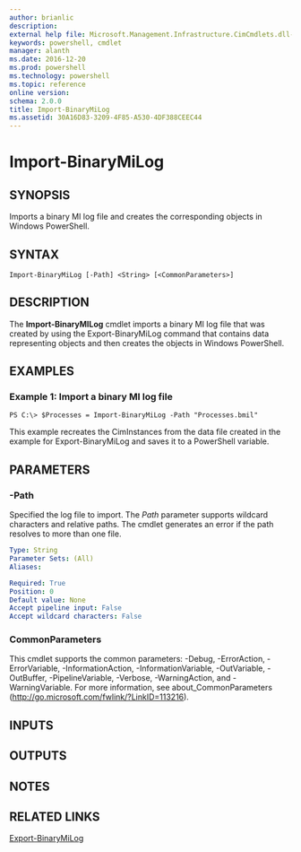 ```yaml
---
author: brianlic
description: 
external help file: Microsoft.Management.Infrastructure.CimCmdlets.dll-Help.xml
keywords: powershell, cmdlet
manager: alanth
ms.date: 2016-12-20
ms.prod: powershell
ms.technology: powershell
ms.topic: reference
online version: 
schema: 2.0.0
title: Import-BinaryMiLog
ms.assetid: 30A16D83-3209-4F85-A530-4DF388CEEC44
---
```


# Import-BinaryMiLog

## SYNOPSIS
Imports a binary MI log file and creates the corresponding objects in Windows PowerShell.

## SYNTAX

```
Import-BinaryMiLog [-Path] <String> [<CommonParameters>]
```

## DESCRIPTION
The **Import-BinaryMILog** cmdlet imports a binary MI log file that was created by using the Export-BinaryMiLog command that contains data representing objects and then creates the objects in Windows PowerShell.

## EXAMPLES

### Example 1: Import a binary MI log file
```
PS C:\> $Processes = Import-BinaryMiLog -Path "Processes.bmil"
```

This example recreates the CimInstances from the data file created in the example for Export-BinaryMiLog and saves it to a PowerShell variable.

## PARAMETERS

### -Path
Specified the log file to import.
The *Path* parameter supports wildcard characters and relative paths.
The cmdlet generates an error if the path resolves to more than one file.

```yaml
Type: String
Parameter Sets: (All)
Aliases: 

Required: True
Position: 0
Default value: None
Accept pipeline input: False
Accept wildcard characters: False
```

### CommonParameters
This cmdlet supports the common parameters: -Debug, -ErrorAction, -ErrorVariable, -InformationAction, -InformationVariable, -OutVariable, -OutBuffer, -PipelineVariable, -Verbose, -WarningAction, and -WarningVariable. For more information, see about_CommonParameters (http://go.microsoft.com/fwlink/?LinkID=113216).

## INPUTS

## OUTPUTS

## NOTES

## RELATED LINKS

[Export-BinaryMiLog](./Export-BinaryMiLog.md)

